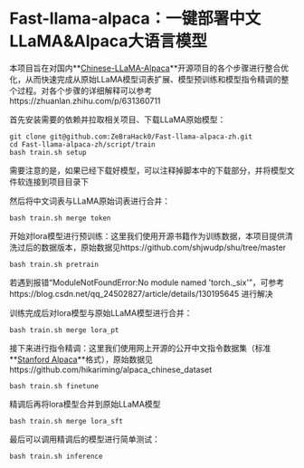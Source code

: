 # Fast-llama-alpaca：一键部署中文LLaMA&Alpaca大语言模型

本项目旨在对国内**[Chinese-LLaMA-Alpaca](https://link.zhihu.com/?target=https%3A//github.com/ymcui/Chinese-LLaMA-Alpaca)**开源项目的各个步骤进行整合优化，从而快速完成从原始LLaMA模型词表扩展、模型预训练和模型指令精调的整个过程。对各个步骤的详细解释可以参考https://zhuanlan.zhihu.com/p/631360711



首先安装需要的依赖并拉取相关项目、下载LLaMA原始模型：

```shell
git clone git@github.com:ZeBraHack0/Fast-llama-alpaca-zh.git
cd Fast-llama-alpaca-zh/script/train
bash train.sh setup
```
需要注意的是，如果已经下载好模型，可以注释掉脚本中的下载部分，并将模型文件软连接到项目目录下

然后将中文词表与LLaMA原始词表进行合并：

```shell
bash train.sh merge token
```

开始对lora模型进行预训练：这里我们使用开源书籍作为训练数据，本项目提供清洗过后的数据版本，原始数据见https://github.com/shjwudp/shu/tree/master

```shell
bash train.sh pretrain
```

若遇到报错“ModuleNotFoundError:No module named 'torch._six'”，可参考https://blog.csdn.net/qq_24502827/article/details/130195645 进行解决

训练完成后对lora模型与原始LLaMA模型进行合并：

```shell
bash train.sh merge lora_pt
```

接下来进行指令精调：这里我们使用网上开源的公开中文指令数据集（标准**[Stanford Alpaca](https://link.zhihu.com/?target=https%3A//github.com/tatsu-lab/stanford_alpaca)**格式），原始数据见https://github.com/hikariming/alpaca_chinese_dataset

```shell
bash train.sh finetune
```

精调后再将lora模型合并到原始LLaMA模型

```shell
bash train.sh merge lora_sft
```

最后可以调用精调后的模型进行简单测试：

```shell
bash train.sh inference
```

